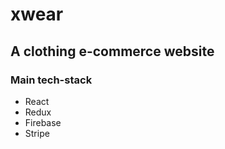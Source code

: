 # xwear

## A clothing e-commerce website

### Main tech-stack

- React
- Redux
- Firebase
- Stripe
